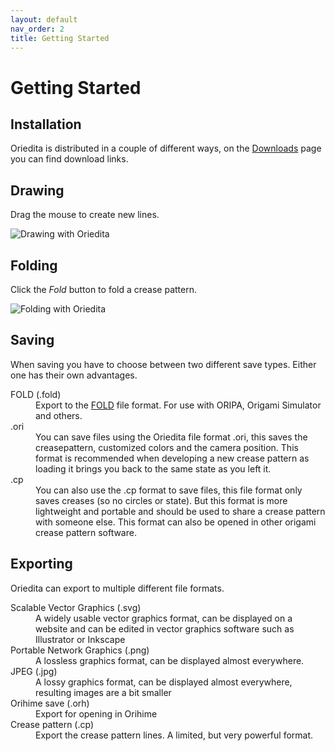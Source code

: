```yaml
---
layout: default
nav_order: 2
title: Getting Started
---
```


# Getting Started

## Installation

Oriedita is distributed in a couple of different ways, on the [Downloads](./download.md) page you can find download links.

## Drawing

Drag the mouse to create new lines.

![Drawing with Oriedita](https://i.imgur.com/htJvRbQ.gif)

## Folding

Click the *Fold* button to fold a crease pattern.

![Folding with Oriedita](https://i.imgur.com/AlMsoze.gif)

## Saving

When saving you have to choose between two different save types. Either one has their own advantages.

<dl>
<dt>FOLD (.fold)</dt>
<dd>Export to the <a href="https://github.com/edemaine/fold">FOLD</a> file format. For use with ORIPA, Origami Simulator and others.</dd>
<dt>.ori</dt>
<dd>You can save files using the Oriedita file format .ori, this saves the creasepattern, customized colors and the camera position. This format is recommended when developing a new crease pattern as loading it brings you back to the same state as you left it.</dd>
<dt>.cp</dt>
<dd>You can also use the .cp format to save files, this file format only saves creases (so no circles or state). But this format is more lightweight and portable and should be used to share a crease pattern with someone else. This format can also be opened in other origami crease pattern software.</dd>
</dl>

## Exporting

Oriedita can export to multiple different file formats.

<dl>
<dt>Scalable Vector Graphics (.svg)</dt>
<dd>A widely usable vector graphics format, can be displayed on a website and can be edited in vector graphics software such as Illustrator or Inkscape</dd>
<dt>Portable Network Graphics (.png)</dt>
<dd>A lossless graphics format, can be displayed almost everywhere.</dd>
<dt>JPEG (.jpg)</dt>
<dd>A lossy graphics format, can be displayed almost everywhere, resulting images are a bit smaller</dd>
<dt>Orihime save (.orh)</dt>
<dd>Export for opening in Orihime</dd>
<dt>Crease pattern (.cp)</dt>
<dd>Export the crease pattern lines. A limited, but very powerful format.</dd>
</dl>
